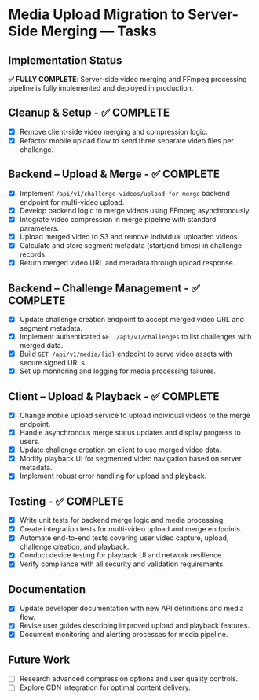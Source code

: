 # Media Upload Migration to Server-Side Merging — Tasks

## Implementation Status
**✅ FULLY COMPLETE**: Server-side video merging and FFmpeg processing pipeline is fully implemented and deployed in production.

## Cleanup & Setup - ✅ COMPLETE
- [x] Remove client-side video merging and compression logic.
- [x] Refactor mobile upload flow to send three separate video files per challenge.

## Backend – Upload & Merge - ✅ COMPLETE
- [x] Implement `/api/v1/challenge-videos/upload-for-merge` backend endpoint for multi-video upload.
- [x] Develop backend logic to merge videos using FFmpeg asynchronously.
- [x] Integrate video compression in merge pipeline with standard parameters.
- [x] Upload merged video to S3 and remove individual uploaded videos.
- [x] Calculate and store segment metadata (start/end times) in challenge records.
- [x] Return merged video URL and metadata through upload response.

## Backend – Challenge Management - ✅ COMPLETE
- [x] Update challenge creation endpoint to accept merged video URL and segment metadata.
- [x] Implement authenticated `GET /api/v1/challenges` to list challenges with merged data.
- [x] Build `GET /api/v1/media/{id}` endpoint to serve video assets with secure signed URLs.
- [x] Set up monitoring and logging for media processing failures.

## Client – Upload & Playback - ✅ COMPLETE
- [x] Change mobile upload service to upload individual videos to the merge endpoint.
- [x] Handle asynchronous merge status updates and display progress to users.
- [x] Update challenge creation on client to use merged video data.
- [x] Modify playback UI for segmented video navigation based on server metadata.
- [x] Implement robust error handling for upload and playback.

## Testing - ✅ COMPLETE
- [x] Write unit tests for backend merge logic and media processing.
- [x] Create integration tests for multi-video upload and merge endpoints.
- [x] Automate end-to-end tests covering user video capture, upload, challenge creation, and playback.
- [x] Conduct device testing for playback UI and network resilience.
- [x] Verify compliance with all security and validation requirements.

## Documentation
- [x] Update developer documentation with new API definitions and media flow.
- [x] Revise user guides describing improved upload and playback features.
- [x] Document monitoring and alerting processes for media pipeline.

## Future Work
- [ ] Research advanced compression options and user quality controls.
- [ ] Explore CDN integration for optimal content delivery.
